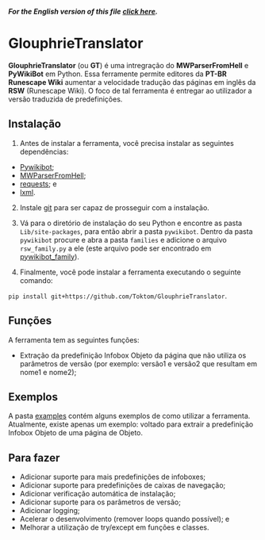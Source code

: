 _**For the English version of this file [click here](README.md).**_

# GlouphrieTranslator

**GlouphrieTranslator** (ou **GT**) é uma intregração do **MWParserFromHell** e **PyWikiBot** em Python. Essa ferramente permite editores da **PT-BR Runescape Wiki** aumentar a velocidade tradução das páginas em inglês da **RSW** (Runescape Wiki). O foco de tal ferramenta é entregar ao utilizador a versão traduzida de predefinições.

## Instalação

1. Antes de instalar a ferramenta, você precisa instalar as seguintes dependências:

- [Pywikibot](https://github.com/wikimedia/pywikibot);
- [MWParserFromHell](https://github.com/earwig/mwparserfromhell);
- [requests](https://github.com/psf/requests); e
- [lxml](https://github.com/lxml/lxml).

2. Instale [git](https://git-scm.com/) para ser capaz de prosseguir com a instalação.

3. Vá para o diretório de instalação do seu Python e encontre as pasta `Lib/site-packages`, para então abrir a pasta `pywikibot`. Dentro da pasta `pywikibot` procure e abra a pasta `families` e adicione o arquivo `rsw_family.py` a ele (este arquivo pode ser encontrado em [pywikibot_family](pywikibot_family)).

4. Finalmente, você pode instalar a ferramenta executando o seguinte comando:

```pip install git+https://github.com/Toktom/GlouphrieTranslator```.

## Funções

A ferramenta tem as seguintes funções:

- Extração da predefinição Infobox Objeto da página que não utiliza os parâmetros de versão (por exemplo: versão1 e versão2 que resultam em nome1 e nome2);

## Exemplos

A pasta [examples](examples) contém alguns exemplos de como utilizar a ferramenta. Atualmente, existe apenas um exemplo: voltado para extrair a predefinição Infobox Objeto de uma página de Objeto.

## Para fazer

- Adicionar suporte para mais predefinições de infoboxes;
- Adicionar suporte para predefinições de caixas de navegação;
- Adicionar verificação automática de instalação;
- Adicionar suporte para os parâmetros de versão;
- Adicionar logging;
- Acelerar o desenvolvimento (remover loops quando possível); e
- Melhorar a utilização de try/except em funções e classes.
